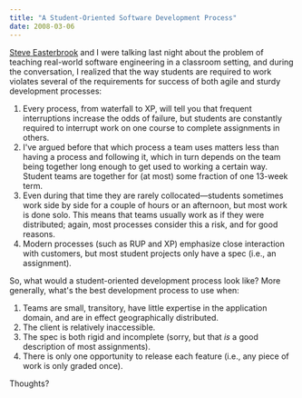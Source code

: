 ```yaml
---
title: "A Student-Oriented Software Development Process"
date: 2008-03-06
---
```

<a href="http://www.cs.toronto.edu/~sme">Steve Easterbrook</a> and I were talking last night about the problem of teaching real-world software engineering in a classroom setting, and during the conversation, I realized that the way students are required to work violates several of the requirements for success of both agile and sturdy development processes:
<ol>
  <li>Every process, from waterfall to XP, will tell you that frequent interruptions increase the odds of failure, but students are constantly required to interrupt work on one course to complete assignments in others.</li>
  <li>I've argued before that which process a team uses matters less than having a process and following it, which in turn depends on the team being together long enough to get used to working a certain way. Student teams are together for (at most) some fraction of one 13-week term.</li>
  <li>Even during that time they are rarely collocated—students sometimes work side by side for a couple of hours or an afternoon, but most work is done solo.  This means that teams usually work as if they were distributed; again, most processes consider this a risk, and for good reasons.</li>
  <li>Modern processes (such as RUP and XP) emphasize close interaction with customers, but most student projects only have a spec (i.e., an assignment).</li>
</ol>
So, what would a student-oriented development process look like?  More generally, what's the best development process to use when:
<ol>
  <li>Teams are small, transitory, have little expertise in the application domain, and are in effect geographically distributed.</li>
  <li>The client is relatively inaccessible.</li>
  <li>The spec is both rigid and incomplete (sorry, but that <em>is</em> a good description of most assignments).</li>
  <li>There is only one opportunity to release each feature (i.e., any piece of work is only graded once).</li>
</ol>
Thoughts?
